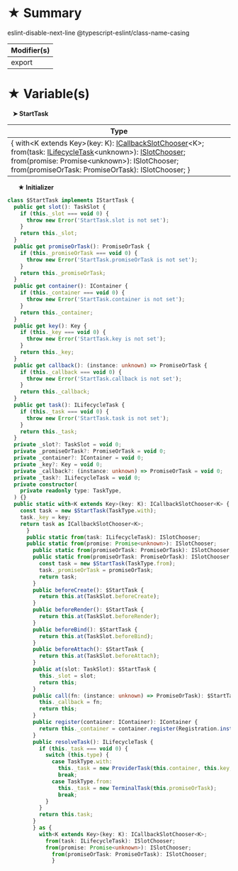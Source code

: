 # &#9733; Summary

eslint-disable-next-line @typescript-eslint/class-name-casing

| Modifier(s)                            |
|----------------------------------------|
| export |

# &#9733; Variable(s)

&nbsp;&nbsp; **&#10148; StartTask**

| Type                        |
|-----------------------------|
| { with&lt;K extends Key&gt;(key: K): [ICallbackSlotChooser](/runtime/interface/lifecycle-task/icallbackslotchooser.md)&lt;K&gt;; from(task: [ILifecycleTask](/runtime/interface/lifecycle-task/ilifecycletask.md)&lt;unknown&gt;): [ISlotChooser](/runtime/interface/lifecycle-task/islotchooser.md); from(promise: Promise&lt;unknown&gt;): ISlotChooser; from(promiseOrTask: PromiseOrTask): ISlotChooser; } |

&nbsp;&nbsp;&nbsp;&nbsp;&nbsp; **&#9733; Initializer**

```ts
class $StartTask implements IStartTask {
  public get slot(): TaskSlot {
    if (this._slot === void 0) {
      throw new Error('StartTask.slot is not set');
    }
    return this._slot;
  }
  public get promiseOrTask(): PromiseOrTask {
    if (this._promiseOrTask === void 0) {
      throw new Error('StartTask.promiseOrTask is not set');
    }
    return this._promiseOrTask;
  }
  public get container(): IContainer {
    if (this._container === void 0) {
      throw new Error('StartTask.container is not set');
    }
    return this._container;
  }
  public get key(): Key {
    if (this._key === void 0) {
      throw new Error('StartTask.key is not set');
    }
    return this._key;
  }
  public get callback(): (instance: unknown) => PromiseOrTask {
    if (this._callback === void 0) {
      throw new Error('StartTask.callback is not set');
    }
    return this._callback;
  }
  public get task(): ILifecycleTask {
    if (this._task === void 0) {
      throw new Error('StartTask.task is not set');
    }
    return this._task;
  }
  private _slot?: TaskSlot = void 0;
  private _promiseOrTask?: PromiseOrTask = void 0;
  private _container?: IContainer = void 0;
  private _key?: Key = void 0;
  private _callback?: (instance: unknown) => PromiseOrTask = void 0;
  private _task?: ILifecycleTask = void 0;
  private constructor(
    private readonly type: TaskType,
  ) {}
  public static with<K extends Key>(key: K): ICallbackSlotChooser<K> {
    const task = new $StartTask(TaskType.with);
    task._key = key;
    return task as ICallbackSlotChooser<K>;
      }
      public static from(task: ILifecycleTask): ISlotChooser;
      public static from(promise: Promise<unknown>): ISlotChooser;
        public static from(promiseOrTask: PromiseOrTask): ISlotChooser;
        public static from(promiseOrTask: PromiseOrTask): ISlotChooser {
          const task = new $StartTask(TaskType.from);
          task._promiseOrTask = promiseOrTask;
          return task;
        }
        public beforeCreate(): $StartTask {
          return this.at(TaskSlot.beforeCreate);
        }
        public beforeRender(): $StartTask {
          return this.at(TaskSlot.beforeRender);
        }
        public beforeBind(): $StartTask {
          return this.at(TaskSlot.beforeBind);
        }
        public beforeAttach(): $StartTask {
          return this.at(TaskSlot.beforeAttach);
        }
        public at(slot: TaskSlot): $StartTask {
          this._slot = slot;
          return this;
        }
        public call(fn: (instance: unknown) => PromiseOrTask): $StartTask {
          this._callback = fn;
          return this;
        }
        public register(container: IContainer): IContainer {
          return this._container = container.register(Registration.instance(IStartTask, this));
        }
        public resolveTask(): ILifecycleTask {
          if (this._task === void 0) {
            switch (this.type) {
              case TaskType.with:
                this._task = new ProviderTask(this.container, this.key, this.callback);
                break;
              case TaskType.from:
                this._task = new TerminalTask(this.promiseOrTask);
                break;
            }
          }
          return this.task;
        }
        } as {
          with<K extends Key>(key: K): ICallbackSlotChooser<K>;
            from(task: ILifecycleTask): ISlotChooser;
            from(promise: Promise<unknown>): ISlotChooser;
              from(promiseOrTask: PromiseOrTask): ISlotChooser;
              }
```
